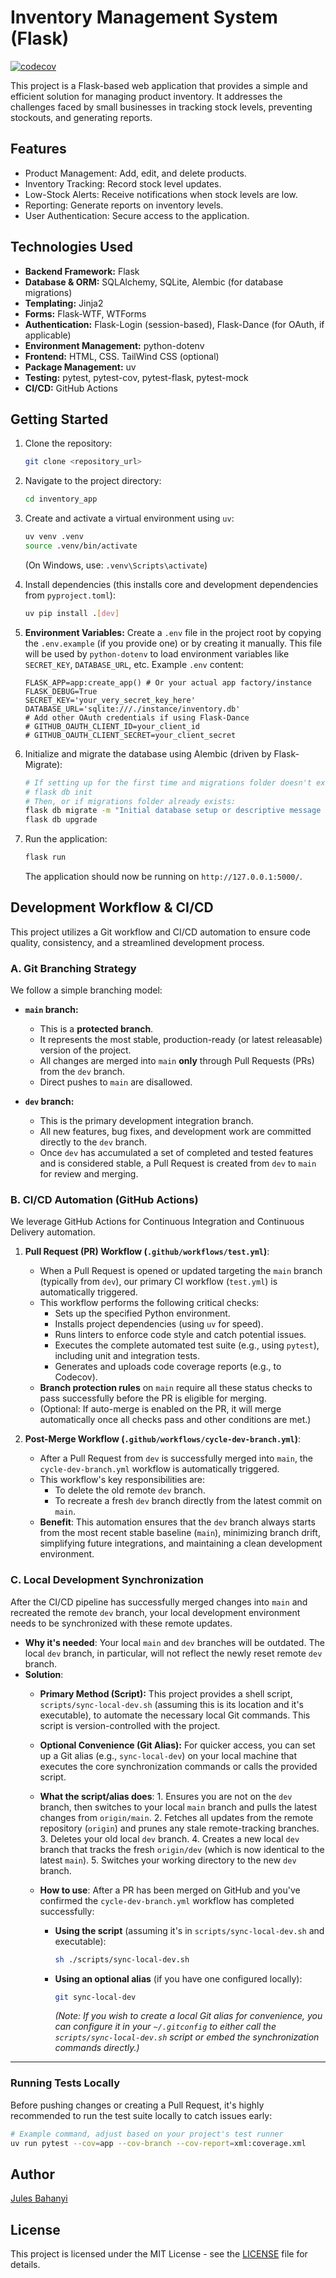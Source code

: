 # Inventory Management System (Flask)

[![codecov](https://codecov.io/gh/jujubear24/inventory_app/graph/badge.svg?token=2THBYJRRBE)](https://codecov.io/gh/jujubear24/inventory_app)

This project is a Flask-based web application that provides a simple and efficient solution for managing product inventory. It addresses the challenges faced by small businesses in tracking stock levels, preventing stockouts, and generating reports.

## Features

* Product Management: Add, edit, and delete products.
* Inventory Tracking: Record stock level updates.
* Low-Stock Alerts: Receive notifications when stock levels are low.
* Reporting: Generate reports on inventory levels.
* User Authentication: Secure access to the application.

## Technologies Used

* **Backend Framework:** Flask
* **Database & ORM:** SQLAlchemy, SQLite, Alembic (for database migrations)
* **Templating:** Jinja2
* **Forms:** Flask-WTF, WTForms
* **Authentication:** Flask-Login (session-based), Flask-Dance (for OAuth, if applicable)
* **Environment Management:** python-dotenv
* **Frontend:** HTML, CSS. TailWind CSS (optional)
* **Package Management:** uv
* **Testing:** pytest, pytest-cov, pytest-flask, pytest-mock
* **CI/CD:** GitHub Actions

## Getting Started

1. Clone the repository:

    ```bash
    git clone <repository_url>
    ```

2. Navigate to the project directory:

    ```bash
    cd inventory_app 
    ```

3. Create and activate a virtual environment using `uv`:

    ```bash
    uv venv .venv
    source .venv/bin/activate
    ```

    (On Windows, use: `.venv\Scripts\activate`)
4. Install dependencies (this installs core and development dependencies from `pyproject.toml`):

    ```bash
    uv pip install .[dev]
    ```

5. **Environment Variables:** Create a `.env` file in the project root by copying the `.env.example` (if you provide one) or by creating it manually. This file will be used by `python-dotenv` to load environment variables like `SECRET_KEY`, `DATABASE_URL`, etc.
    Example `.env` content:

    ```env
    FLASK_APP=app:create_app() # Or your actual app factory/instance
    FLASK_DEBUG=True
    SECRET_KEY='your_very_secret_key_here'
    DATABASE_URL='sqlite:///./instance/inventory.db' 
    # Add other OAuth credentials if using Flask-Dance
    # GITHUB_OAUTH_CLIENT_ID=your_client_id
    # GITHUB_OAUTH_CLIENT_SECRET=your_client_secret
    ```

6. Initialize and migrate the database using Alembic (driven by Flask-Migrate):

    ```bash
    # If setting up for the first time and migrations folder doesn't exist:
    # flask db init 
    # Then, or if migrations folder already exists:
    flask db migrate -m "Initial database setup or descriptive message for new migration"
    flask db upgrade
    ```

7. Run the application:

    ```bash
    flask run
    ```

    The application should now be running on `http://127.0.0.1:5000/`.

## Development Workflow & CI/CD

This project utilizes a Git workflow and CI/CD automation to ensure code quality, consistency, and a streamlined development process.

### A. Git Branching Strategy

We follow a simple branching model:

* **`main` branch:**
  * This is a **protected branch**.
  * It represents the most stable, production-ready (or latest releasable) version of the project.
  * All changes are merged into `main` **only** through Pull Requests (PRs) from the `dev` branch.
  * Direct pushes to `main` are disallowed.

* **`dev` branch:**
  * This is the primary development integration branch.
  * All new features, bug fixes, and development work are committed directly to the `dev` branch.
  * Once `dev` has accumulated a set of completed and tested features and is considered stable, a Pull Request is created from `dev` to `main` for review and merging.

### B. CI/CD Automation (GitHub Actions)

We leverage GitHub Actions for Continuous Integration and Continuous Delivery automation.

1. **Pull Request (PR) Workflow (`.github/workflows/test.yml`)**:
    * When a Pull Request is opened or updated targeting the `main` branch (typically from `dev`), our primary CI workflow (`test.yml`) is automatically triggered.
    * This workflow performs the following critical checks:
        * Sets up the specified Python environment.
        * Installs project dependencies (using `uv` for speed).
        * Runs linters to enforce code style and catch potential issues.
        * Executes the complete automated test suite (e.g., using `pytest`), including unit and integration tests.
        * Generates and uploads code coverage reports (e.g., to Codecov).
    * **Branch protection rules** on `main` require all these status checks to pass successfully before the PR is eligible for merging.
    * (Optional: If auto-merge is enabled on the PR, it will merge automatically once all checks pass and other conditions are met.)

2. **Post-Merge Workflow (`.github/workflows/cycle-dev-branch.yml`)**:
    * After a Pull Request from `dev` is successfully merged into `main`, the `cycle-dev-branch.yml` workflow is automatically triggered.
    * This workflow's key responsibilities are:
        * To delete the old remote `dev` branch.
        * To recreate a fresh `dev` branch directly from the latest commit on `main`.
    * **Benefit**: This automation ensures that the `dev` branch always starts from the most recent stable baseline (`main`), minimizing branch drift, simplifying future integrations, and maintaining a clean development environment.

### C. Local Development Synchronization

After the CI/CD pipeline has successfully merged changes into `main` and recreated the remote `dev` branch, your local development environment needs to be synchronized with these remote updates.

* **Why it's needed**: Your local `main` and `dev` branches will be outdated. The local `dev` branch, in particular, will not reflect the newly reset remote `dev` branch.
* **Solution**:
  * **Primary Method (Script):** This project provides a shell script, `scripts/sync-local-dev.sh` (assuming this is its location and it's executable), to automate the necessary local Git commands. This script is version-controlled with the project.
  * **Optional Convenience (Git Alias):** For quicker access, you can set up a Git alias (e.g., `sync-local-dev`) on your local machine that executes the core synchronization commands or calls the provided script.

  * **What the script/alias does**:
        1. Ensures you are not on the `dev` branch, then switches to your local `main` branch and pulls the latest changes from `origin/main`.
        2. Fetches all updates from the remote repository (`origin`) and prunes any stale remote-tracking branches.
        3. Deletes your old local `dev` branch.
        4. Creates a new local `dev` branch that tracks the fresh `origin/dev` (which is now identical to the latest `main`).
        5. Switches your working directory to the new `dev` branch.

  * **How to use**:
        After a PR has been merged on GitHub and you've confirmed the `cycle-dev-branch.yml` workflow has completed successfully:
    * **Using the script** (assuming it's in `scripts/sync-local-dev.sh` and executable):

        ```bash
        sh ./scripts/sync-local-dev.sh 
        ```

    * **Using an optional alias** (if you have one configured locally):

        ```bash
        git sync-local-dev 
        ```

        *(Note: If you wish to create a local Git alias for convenience, you can configure it in your `~/.gitconfig` to either call the `scripts/sync-local-dev.sh` script or embed the synchronization commands directly.)*

---

### Running Tests Locally

Before pushing changes or creating a Pull Request, it's highly recommended to run the test suite locally to catch issues early:

```bash
# Example command, adjust based on your project's test runner
uv run pytest --cov=app --cov-branch --cov-report=xml:coverage.xml
```

## Author

[Jules Bahanyi](https://github.com/jujubear24)

## License

This project is licensed under the MIT License - see the [LICENSE](LICENSE) file for details.

